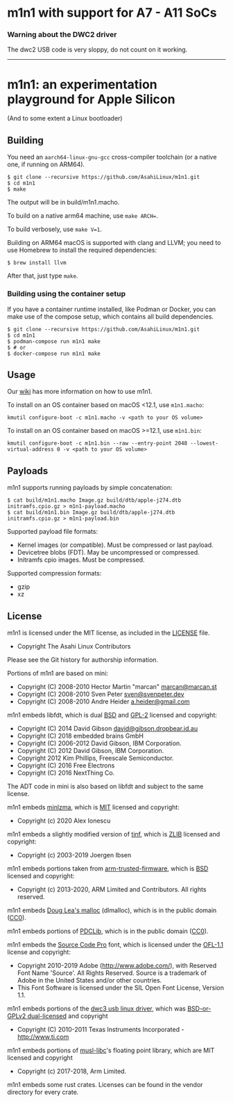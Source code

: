# m1n1 with support for A7 - A11 SoCs

### Warning about the DWC2 driver

The dwc2 USB code is very sloppy, do not count on it working.

----

# m1n1: an experimentation playground for Apple Silicon

(And to some extent a Linux bootloader)

## Building

You need an `aarch64-linux-gnu-gcc` cross-compiler toolchain (or a native one, if running on ARM64).

```shell
$ git clone --recursive https://github.com/AsahiLinux/m1n1.git
$ cd m1n1
$ make
```

The output will be in build/m1n1.macho.

To build on a native arm64 machine, use `make ARCH=`.

To build verbosely, use `make V=1`.

Building on ARM64 macOS is supported with clang and LLVM; you need to use Homebrew to
install the required dependencies:

```shell
$ brew install llvm
```

After that, just type `make`.

### Building using the container setup

If you have a container runtime installed, like Podman or Docker, you can make use of the compose setup, which contains all build dependencies.

```shell
$ git clone --recursive https://github.com/AsahiLinux/m1n1.git
$ cd m1n1
$ podman-compose run m1n1 make
$ # or
$ docker-compose run m1n1 make
```

## Usage

Our [wiki](https://github.com/AsahiLinux/docs/wiki/m1n1%3AUser-Guide) has more information on how to
use m1n1.

To install on an OS container based on macOS <12.1, use `m1n1.macho`:

```shell
kmutil configure-boot -c m1n1.macho -v <path to your OS volume>
```

To install on an OS container based on macOS >=12.1, use `m1n1.bin`:

```shell
kmutil configure-boot -c m1n1.bin --raw --entry-point 2048 --lowest-virtual-address 0 -v <path to your OS volume>
```

## Payloads

m1n1 supports running payloads by simple concatenation:

```shell
$ cat build/m1n1.macho Image.gz build/dtb/apple-j274.dtb initramfs.cpio.gz > m1n1-payload.macho
$ cat build/m1n1.bin Image.gz build/dtb/apple-j274.dtb initramfs.cpio.gz > m1n1-payload.bin
```

Supported payload file formats:

* Kernel images (or compatible). Must be compressed or last payload.
* Devicetree blobs (FDT). May be uncompressed or compressed.
* Initramfs cpio images. Must be compressed.

Supported compression formats:

* gzip
* xz

## License

m1n1 is licensed under the MIT license, as included in the [LICENSE](LICENSE) file.

* Copyright The Asahi Linux Contributors

Please see the Git history for authorship information.

Portions of m1n1 are based on mini:

* Copyright (C) 2008-2010 Hector Martin "marcan" <marcan@marcan.st>
* Copyright (C) 2008-2010 Sven Peter <sven@svenpeter.dev>
* Copyright (C) 2008-2010 Andre Heider <a.heider@gmail.com>

m1n1 embeds libfdt, which is dual [BSD](3rdparty_licenses/LICENSE.BSD-2.libfdt) and
[GPL-2](3rdparty_licenses/LICENSE.GPL-2) licensed and copyright:

* Copyright (C) 2014 David Gibson <david@gibson.dropbear.id.au>
* Copyright (C) 2018 embedded brains GmbH
* Copyright (C) 2006-2012 David Gibson, IBM Corporation.
* Copyright (C) 2012 David Gibson, IBM Corporation.
* Copyright 2012 Kim Phillips, Freescale Semiconductor.
* Copyright (C) 2016 Free Electrons
* Copyright (C) 2016 NextThing Co.

The ADT code in mini is also based on libfdt and subject to the same license.

m1n1 embeds [minlzma](https://github.com/ionescu007/minlzma), which is
[MIT](3rdparty_licenses/LICENSE.minlzma) licensed and copyright:

* Copyright (c) 2020 Alex Ionescu

m1n1 embeds a slightly modified version of [tinf](https://github.com/jibsen/tinf), which is
[ZLIB](3rdparty_licenses/LICENSE.tinf) licensed and copyright:

* Copyright (c) 2003-2019 Joergen Ibsen

m1n1 embeds portions taken from
[arm-trusted-firmware](https://github.com/ARM-software/arm-trusted-firmware), which is
[BSD](3rdparty_licenses/LICENSE.BSD-3.arm) licensed and copyright:

* Copyright (c) 2013-2020, ARM Limited and Contributors. All rights reserved.

m1n1 embeds [Doug Lea's malloc](ftp://gee.cs.oswego.edu/pub/misc/malloc.c) (dlmalloc), which is in
the public domain ([CC0](3rdparty_licenses/LICENSE.CC0)).

m1n1 embeds portions of [PDCLib](https://github.com/DevSolar/pdclib), which is in the public
domain ([CC0](3rdparty_licenses/LICENSE.CC0)).

m1n1 embeds the [Source Code Pro](https://github.com/adobe-fonts/source-code-pro) font, which is
licensed under the [OFL-1.1](3rdparty_licenses/LICENSE.OFL-1.1) license and copyright:

* Copyright 2010-2019 Adobe (http://www.adobe.com/), with Reserved Font Name 'Source'. All Rights Reserved. Source is a trademark of Adobe in the United States and/or other countries.
* This Font Software is licensed under the SIL Open Font License, Version 1.1.

m1n1 embeds portions of the [dwc3 usb linux driver](https://git.kernel.org/pub/scm/linux/kernel/git/torvalds/linux.git/tree/drivers/usb/dwc3/core.h?id=7bc5a6ba369217e0137833f5955cf0b0f08b0712), which was [BSD-or-GPLv2 dual-licensed](3rdparty_licenses/LICENSE.BSD-3.dwc3) and copyright
* Copyright (C) 2010-2011 Texas Instruments Incorporated - http://www.ti.com

m1n1 embeds portions of [musl-libc](https://musl.libc.org/)'s floating point library, which are MIT licensed and copyright
* Copyright (c) 2017-2018, Arm Limited.

m1n1 embeds some rust crates. Licenses can be found in the vendor directory for every crate.
